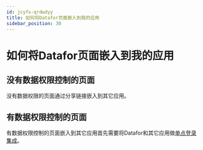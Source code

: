 ```yaml
---
id: jcyfx-qrdwdyy
title: 如何将Datafor页面嵌入到我的应用
sidebar_position: 30
---
```

# 如何将Datafor页面嵌入到我的应用

## 没有数据权限控制的页面

没有数据权限的页面通过分享链接嵌入到其它应用。







## 有数据权限控制的页面

有数据权限控制的页面嵌入到其它应用首先需要将Datafor和其它应用做[单点登录集成](https://)。